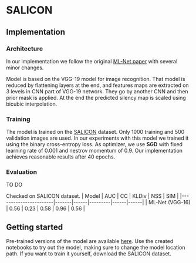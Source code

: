 # SALICON

## Implementation
### Architecture
In our implementation we follow the original [ML-Net paper](https://aimagelab.ing.unimore.it/imagelab/pubblicazioni/2016-icpr-saliency.pdf) with several minor changes.

Model is based on the VGG-19 model for image recognition. That model is reduced by flattening layers at the end, and features maps are extracted on 3 levels in CNN part of VGG-19 network. They go by another CNN and then prior mask is applied. At the end the predicted silency map is scaled using bicubic interpolation. 

### Training

The model is trained on the [SALICON](http://salicon.net/challenge-2017/) dataset. Only 1000 training and 500 validation images are used. In our experiments with this model we trained it using the binary cross-entropy loss. As optimizer, we use **SGD** with fixed learning rate of 0.001 and nestrov momentum of 0.9. Our implementation achieves reasonable results after 40 epochs.

### Evaluation
TO DO

Checked on SALICON dataset.
|   Model               | AUC   | CC   | KLDiv   | NSS  | SIM  |
|-----------------------|-------|------|---------|------|------|
|   ML-Net (VGG-16)     | 0.56  | 0.23 | 0.58    | 0.96 | 0.56 |


## Getting started
Pre-trained versions of the model are available [here](https://aghedupl-my.sharepoint.com/:f:/g/personal/michalszc_student_agh_edu_pl/ElVcKYYS_1BHtNhXlaB8HPEBw1rTs-vYIlfsCHSh5ucvjA?e=Bu5tmZ). Use the created notebooks to try out the model, making sure to change the model location path. If you want to train it yourself, download the SALICON dataset.
